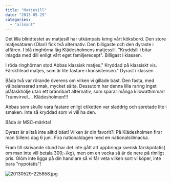 ```yaml
---
title: "Matjesill"
date: "2013-05-29"
categories: 
  - "allmant"
---
```


Det lilla blindtestet av matjesill har utkämpats kring vårt köksbord. Den store matjesätaren (Olan) fick två alternativ. Den billigaste och den dyraste i affären. I blå ringhörna låg Klädesholmens matjessill. "Kryddsill i bitar inlagda med dill enligt vårt eget familjerecept". Billigast i klassen.

I röda ringhörnan stod Abbas klassisk matjes." Kryddad på klassiskt vis. Färskfilead matjes, som är lite fastare i konsistensen." Dyrast i klassen

Båda två var rörande överens om vilken vi gillade bäst. Den fasta, med välbalanserad smak, mycket sälta. Dessutom har denna lilla raring inget plåtaskhölje utan ett brännbart alternativ, som sparar många kilowattimmar! Trumvirvel.... Klädesholmen!!!

Abbas som skulle vara fastare enligt etiketten var sladdrig och spretade lite i smaken. Inte så kryddad som vi vill ha den.

Båda är MSC-märkta!

Dyrast är alltså inte alltid bäst! Vilken är din favorit?! På Klädesholmen firar man Sillens dag 6 juni. Fira nationaldagen med en nationalsillmacka.

Fram till skrivande stund har det inte gått att uppbringa svensk färskpotatis( om man inte vill betala 300;-/kg), men om en vecka så är de nere på rimligt pris. Glöm inte ligga på din handlare så vi får veta vilken sort vi köper, inte bara "nypotatis"!

![20130529-225858.jpg](/static/img/20130529-225858.jpg)
